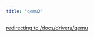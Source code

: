 ```yaml
---
title: "qemu2"
---
```

<a href="/docs/drivers/qemu">redirecting to /docs/drivers/qemu</a>
<script language="javascript">
  window.location.replace("/docs/drivers/qemu");
</script>
